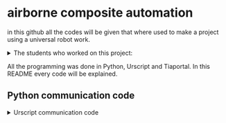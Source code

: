 # airborne composite automation

in this github all the codes will be given that where used to make a project using a universal robot work.

<details>
<summary> The students who worked on this project: </summary>

| Name:            |
|------------------|
| Jort Leroij      |
| Joël Bruinvels   |
| Ixent Cornella   |
| Guillermo Forcén |

</details>

All the programming was done in Python, Urscript and Tiaportal. In this README every code will be explained.

## Python communication code

<details>
## <summary> Urscript communication code </summary>
This is a code written in urscript and run onto the universal robot. This code moves to the start location, it sends message and a ply ID to the laptop. It then waits for coördinates and error code to be send back. If received it sends a verification back that this went succesfully. then it moves the robot to the location of the ply, when done it sends a message to the PC to activate the sucker system. Then it waits a while and moves the ply to the place where the composite is to be build.
</details>

